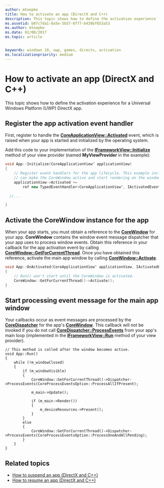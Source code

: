 ```yaml
---
author: mtoepke
title: How to activate an app (DirectX and C++)
description: This topic shows how to define the activation experience for a Universal Windows Platform (UWP) DirectX app.
ms.assetid: b07c7da1-8a5e-5b57-6f77-6439bf653a53
ms.author: mtoepke
ms.date: 02/08/2017
ms.topic: article


keywords: windows 10, uwp, games, directx, activation
ms.localizationpriority: medium
---
```


# How to activate an app (DirectX and C++)



This topic shows how to define the activation experience for a Universal Windows Platform (UWP) DirectX app.

## Register the app activation event handler


First, register to handle the [**CoreApplicationView::Activated**](https://msdn.microsoft.com/library/windows/apps/br225018) event, which is raised when your app is started and initialized by the operating system.

Add this code to your implementation of the [**IFrameworkView::Initialize**](https://msdn.microsoft.com/library/windows/apps/hh700495) method of your view provider (named **MyViewProvider** in the example):

```cpp
void App::Initialize(CoreApplicationView^ applicationView)
{
    // Register event handlers for the app lifecycle. This example includes Activated, so that we
    // can make the CoreWindow active and start rendering on the window.
    applicationView->Activated +=
        ref new TypedEventHandler<CoreApplicationView^, IActivatedEventArgs^>(this, &App::OnActivated);
  
  //...

}
```

## Activate the CoreWindow instance for the app


When your app starts, you must obtain a reference to the [**CoreWindow**](https://msdn.microsoft.com/library/windows/apps/br208225) for your app. **CoreWindow** contains the window event message dispatcher that your app uses to process window events. Obtain this reference in your callback for the app activation event by calling [**CoreWindow::GetForCurrentThread**](https://msdn.microsoft.com/library/windows/apps/hh701589). Once you have obtained this reference, activate the main app window by calling [**CoreWindow::Activate**](https://msdn.microsoft.com/library/windows/apps/br208254).

```cpp
void App::OnActivated(CoreApplicationView^ applicationView, IActivatedEventArgs^ args)
{
    // Run() won't start until the CoreWindow is activated.
    CoreWindow::GetForCurrentThread()->Activate();
}
```

## Start processing event message for the main app window


Your callbacks occur as event messages are processed by the [**CoreDispatcher**](https://msdn.microsoft.com/library/windows/apps/br208211) for the app's [**CoreWindow**](https://msdn.microsoft.com/library/windows/apps/br208225). This callback will not be invoked if you do not call [**CoreDispatcher::ProcessEvents**](https://msdn.microsoft.com/library/windows/apps/br208215) from your app's main loop (implemented in the [**IFrameworkView::Run**](https://msdn.microsoft.com/library/windows/apps/hh700505) method of your view provider).

``` syntax
// This method is called after the window becomes active.
void App::Run()
{
    while (!m_windowClosed)
    {
        if (m_windowVisible)
        {
            CoreWindow::GetForCurrentThread()->Dispatcher->ProcessEvents(CoreProcessEventsOption::ProcessAllIfPresent);

            m_main->Update();

            if (m_main->Render())
            {
                m_deviceResources->Present();
            }
        }
        else
        {
            CoreWindow::GetForCurrentThread()->Dispatcher->ProcessEvents(CoreProcessEventsOption::ProcessOneAndAllPending);
        }
    }
}
```

## Related topics


* [How to suspend an app (DirectX and C++)](how-to-suspend-an-app-directx-and-cpp.md)
* [How to resume an app (DirectX and C++)](how-to-resume-an-app-directx-and-cpp.md)

 

 




